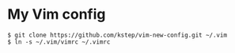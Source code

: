 My Vim config
=============

```
$ git clone https://github.com/kstep/vim-new-config.git ~/.vim
$ ln -s ~/.vim/vimrc ~/.vimrc
```
